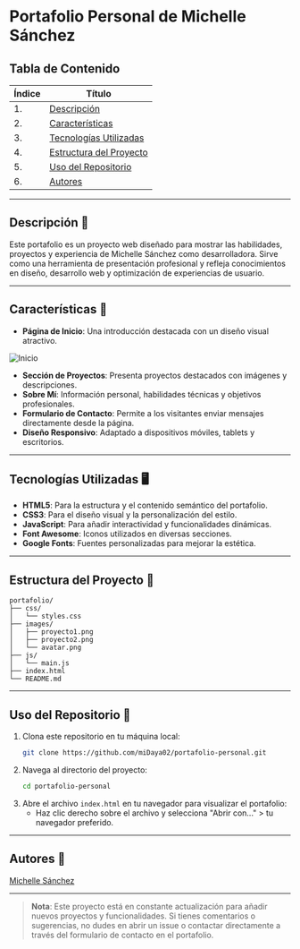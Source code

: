 # Portafolio Personal de Michelle Sánchez

## Tabla de Contenido
| Índice | Título |
|--|--|
| 1. | [Descripción](#descripcion) |
| 2. | [Características](#caracteristicas) |
| 3. | [Tecnologías Utilizadas](#tecnologias-utilizadas) |
| 4. | [Estructura del Proyecto](#estructura-del-proyecto) |
| 5. | [Uso del Repositorio](#uso-del-repositorio) |
| 6. | [Autores](#autores) |

---

## Descripción 🚀

Este portafolio es un proyecto web diseñado para mostrar las habilidades, proyectos y experiencia de Michelle Sánchez como desarrolladora. Sirve como una herramienta de presentación profesional y refleja conocimientos en diseño, desarrollo web y optimización de experiencias de usuario.

---

## Características 🧮

- **Página de Inicio**: Una introducción destacada con un diseño visual atractivo.

![Inicio](inicio.png)

  
- **Sección de Proyectos**: Presenta proyectos destacados con imágenes y descripciones.
- **Sobre Mí**: Información personal, habilidades técnicas y objetivos profesionales.
- **Formulario de Contacto**: Permite a los visitantes enviar mensajes directamente desde la página.
- **Diseño Responsivo**: Adaptado a dispositivos móviles, tablets y escritorios.

---

## Tecnologías Utilizadas 🖥️

- **HTML5**: Para la estructura y el contenido semántico del portafolio.
- **CSS3**: Para el diseño visual y la personalización del estilo.
- **JavaScript**: Para añadir interactividad y funcionalidades dinámicas.
- **Font Awesome**: Iconos utilizados en diversas secciones.
- **Google Fonts**: Fuentes personalizadas para mejorar la estética.

---

## Estructura del Proyecto 📁

```
portafolio/
├── css/
│   └── styles.css
├── images/
│   ├── proyecto1.png
│   ├── proyecto2.png
│   └── avatar.png
├── js/
│   └── main.js
├── index.html
└── README.md
```

---

## Uso del Repositorio 📐

1. Clona este repositorio en tu máquina local:
   ```bash
   git clone https://github.com/miDaya02/portafolio-personal.git
   ```
2. Navega al directorio del proyecto:
   ```bash
   cd portafolio-personal
   ```
3. Abre el archivo `index.html` en tu navegador para visualizar el portafolio:
   - Haz clic derecho sobre el archivo y selecciona "Abrir con..." > tu navegador preferido.

---

## Autores 👤

[Michelle Sánchez](https://github.com/miDaya02)

---

> **Nota**: Este proyecto está en constante actualización para añadir nuevos proyectos y funcionalidades. Si tienes comentarios o sugerencias, no dudes en abrir un issue o contactar directamente a través del formulario de contacto en el portafolio.
